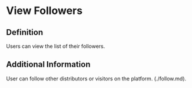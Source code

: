 # View Followers  
## Definition  
Users can view the list of their followers.  

## Additional Information
User can follow other distributors or visitors on the platform. (./follow.md).  
